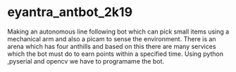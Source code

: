 # eyantra_antbot_2k19
Making an autonomous line following bot which can pick small items using a mechanical arm and also a picam to sense the environment.
There is an arena which has four anthills and based on this there are many services which the bot must do to earn points within a specified time.
Using python ,pyserial and opencv we have to programame the bot.

